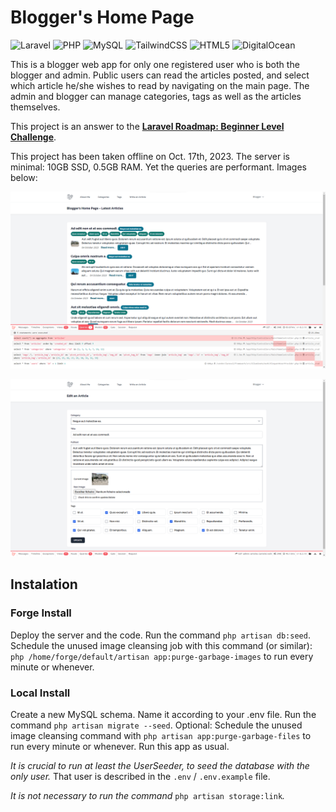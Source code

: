 # Blogger's Home Page

![Laravel](https://img.shields.io/badge/laravel-%23FF2D20.svg?style=for-the-badge&logo=laravel&logoColor=white)
![PHP](https://img.shields.io/badge/php-%23777BB4.svg?style=for-the-badge&logo=php&logoColor=white)
![MySQL](https://img.shields.io/badge/mysql-%2300f.svg?style=for-the-badge&logo=mysql&logoColor=white)
![TailwindCSS](https://img.shields.io/badge/tailwindcss-%2338B2AC.svg?style=for-the-badge&logo=tailwind-css&logoColor=white)
![HTML5](https://img.shields.io/badge/html5-%23E34F26.svg?style=for-the-badge&logo=html5&logoColor=white)
![DigitalOcean](https://img.shields.io/badge/DigitalOcean-%230167ff.svg?style=for-the-badge&logo=digitalOcean&logoColor=white)

This is a blogger web app for only one registered user who is both the blogger and admin. Public users can read the articles posted, and select which article he/she wishes to read by navigating on the main page. The admin and blogger can manage categories, tags as well as the articles themselves.

This project is an answer to the **[Laravel Roadmap: Beginner Level Challenge](https://github.com/LaravelDaily/Laravel-Roadmap-Beginner-Challenge)**.

This project has been taken offline on Oct. 17th, 2023. The server is minimal: 10GB SSD, 0.5GB RAM. Yet the queries are performant. Images below:

![main page](/gitimages/image01.png)

![article editing page](/gitimages/image02.png)

## Instalation

### Forge Install

Deploy the server and the code. Run the command `php artisan db:seed`. Schedule the unused image cleansing job with this command (or similar): `php /home/forge/default/artisan app:purge-garbage-images` to run every minute or whenever.

### Local Install

Create a new MySQL schema. Name it according to your .env file. Run the command `php artisan migrate --seed`. Optional: Schedule the unused image cleansing command with `php artisan app:purge-garbage-files` to run every minute or whenever. Run this app as usual.

*It is crucial to run at least the UserSeeder, to seed the database with the only user.* That user is described in the `.env` / `.env.example` file.

*It is not necessary to run the command* `php artisan storage:link`*.*
